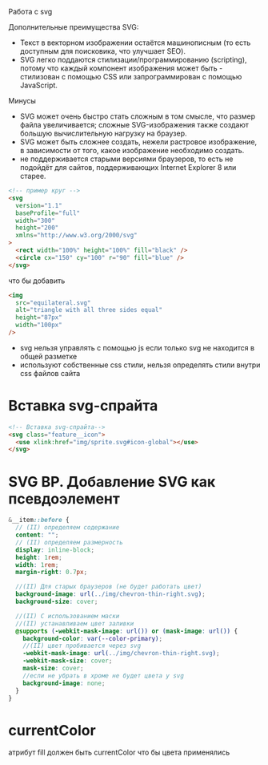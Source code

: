 Работа с svg

Дополнительные преимущества SVG:

- Текст в векторном изображении остаётся машинописным (то есть доступным для поисковика, что улучшает SEO).
- SVG легко поддаются стилизации/программированию (scripting), потому что каждый компонент изображения может быть - стилизован с помощью CSS или запрограммирован с помощью JavaScript.

Минусы

- SVG может очень быстро стать сложным в том смысле, что размер файла увеличивается; сложные SVG-изображения также создают большую вычислительную нагрузку на браузер.
- SVG может быть сложнее создать, нежели растровое изображение, в зависимости от того, какое изображение необходимо создать.
- не поддерживается старыми версиями браузеров, то есть не подойдёт для сайтов, поддерживающих Internet Explorer 8 или старее.

```html
<!-- пример круг -->
<svg
  version="1.1"
  baseProfile="full"
  width="300"
  height="200"
  xmlns="http://www.w3.org/2000/svg"
>
  <rect width="100%" height="100%" fill="black" />
  <circle cx="150" cy="100" r="90" fill="blue" />
</svg>
```

что бы добавить

```html
<img
  src="equilateral.svg"
  alt="triangle with all three sides equal"
  height="87px"
  width="100px"
/>
```

- svg нельзя управлять с помощью js если только svg не находится в общей разметке
- используют собственные css стили, нельзя определять стили внутри css файлов сайта

# Вставка svg-спрайта

```html
<!-- Вставка svg-спрайта-->
<svg class="feature__icon">
  <use xlink:href="img/sprite.svg#icon-global"></use>
</svg>
```

# SVG BP. Добавление SVG как псевдоэлемент

```scss
&__item::before {
  // (II) определяем содержание
  content: "";
  // (II) определяем размерность
  display: inline-block;
  height: 1rem;
  width: 1rem;
  margin-right: 0.7px;

  //(II) Для старых браузеров (не будет работать цвет)
  background-image: url(../img/chevron-thin-right.svg);
  background-size: cover;

  //(II) С использованием маски
  //(II) устанавливаем цвет заливки
  @supports (-webkit-mask-image: url()) or (mask-image: url()) {
    background-color: var(--color-primary);
    //(II) цвет пробивается через svg
    -webkit-mask-image: url(../img/chevron-thin-right.svg);
    -webkit-mask-size: cover;
    mask-size: cover;
    //если не убрать в хроме не будет цвета у svg
    background-image: none;
  }
}
```

# currentColor

атрибут fill должен быть currentColor что бы цвета применялись
